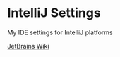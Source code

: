 # IntelliJ Settings
My IDE settings for IntelliJ platforms

[JetBrains Wiki](https://www.jetbrains.com/help/pycharm/2016.3/sharing-your-ide-settings.html)
